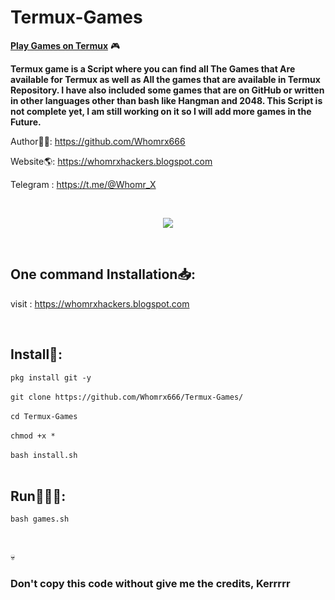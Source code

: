 # Termux-Games
<strong><u>Play Games on Termux</u></strong> 🎮<br>

<b>Termux game is a Script where you can find all The Games that Are available for Termux as well as All the games that are available in Termux Repository. I have also included some games that are on GitHub or written in other languages other than bash like Hangman and 2048. This Script is not complete yet, I am still working on it so I will add more games in the Future.</b>

Author👨‍💻: https://github.com/Whomrx666 <br>

Website🌎: https://whomrxhackers.blogspot.com <br>

Telegram : https://t.me/@Whomr_X <br>

<br>
<p align="center">
  <img src="https://od.lk/f/ODlfMjc4MjcxNThf/Termux-Games.png">
</p>
<br>

## One command Installation📥:

visit : https://whomrxhackers.blogspot.com

<br>

## Install📲:

```pkg install git -y```
<br>
<br>
```git clone https://github.com/Whomrx666/Termux-Games/```
<br><br>
```cd Termux-Games```
<br><br>
```chmod +x *```
<br><br>
```bash install.sh```
<br>
<br>

## Run🏃🏻‍♂️:

```bash games.sh```

<br>

💀<h3>Don't copy this code without give me the credits, Kerrrrr</h3> <br>
